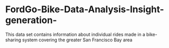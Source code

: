 # FordGo-Bike-Data-Analysis-Insight-generation-
This data set contains information about individual rides made in a bike-sharing system covering the greater San Francisco Bay area
